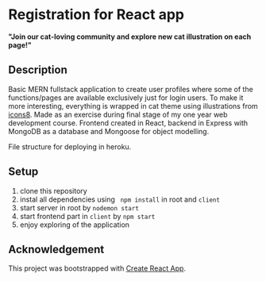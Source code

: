 # Registration for React app

**"Join our cat-loving community and explore new cat illustration on each page!"**

## Description

Basic MERN fullstack application to create user profiles where some of the functions/pages are available exclusively just for login users. To make it more interesting, everything is wrapped in cat theme using illustrations from [icons8](https://icons8.com). Made as an exercise during final stage of my one year web development course. Frontend created in React, backend in Express with MongoDB as a database and Mongoose for object modelling.

File structure for deploying in heroku.

## Setup

1. clone this repository
2. instal all dependencies using ` npm install` in root and `client`
3. start server in root by `nodemon start`
4. start frontend part in `client` by `npm start`
5. enjoy exploring of the application

## Acknowledgement

This project was bootstrapped with [Create React App](https://github.com/facebook/create-react-app).
